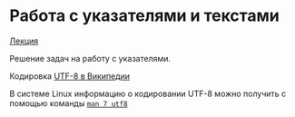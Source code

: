 # Работа с указателями и текстами

[Лекция](https://github.com/hseos/hseos-course/blob/master/2016/00-lectures/06-pointers/06-pointers.pdf)

Решение задач на работу с указателями.

Кодировка [UTF-8 в Википедии](https://ru.wikipedia.org/wiki/UTF-8) 

В системе Linux информацию о кодировании UTF-8 можно получить с помощью
команды [`man 7 utf8`](http://linux.die.net/man/7/utf8)

